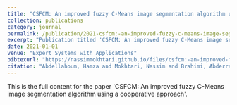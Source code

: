 ```yaml
---
title: "CSFCM: An improved fuzzy C-Means image segmentation algorithm using a cooperative approach"
collection: publications
category: journal
permalink: /publication/2021-csfcm:-an-improved-fuzzy-c-means-image-segmentation-algorithm-using-a-cooperative-approach
excerpt: "Publication titled 'CSFCM: An improved fuzzy C-Means image segmentation algorithm using a cooperative approach' by Abdellahoum, Hamza and Mokhtari, Nassim and Brahimi, Abderrahmane and Boukra, Abdelmadjid."
date: 2021-01-01
venue: "Expert Systems with Applications"
bibtexurl: "https://nassimmokhtari.github.io/files/csfcm:-an-improved-fuzzy-c-means-image-segmentation-algorithm-using-a-cooperative-approach.bib"
citation: "Abdellahoum, Hamza and Mokhtari, Nassim and Brahimi, Abderrahmane and Boukra, Abdelmadjid (2021). &quot;CSFCM: An improved fuzzy C-Means image segmentation algorithm using a cooperative approach.&quot; <i>Expert Systems with Applications</i>."
---
```

This is the full content for the paper 'CSFCM: An improved fuzzy C-Means image segmentation algorithm using a cooperative approach'.
